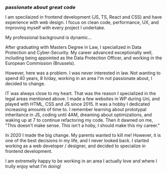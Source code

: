 𝙥𝙖𝙨𝙨𝙞𝙤𝙣𝙖𝙩𝙚 𝙖𝙗𝙤𝙪𝙩 𝙜𝙧𝙚𝙖𝙩 𝙘𝙤𝙙𝙚


I am specilaized in frontend development (JS, TS, React and CSS) and have experience with web design. I focus on clean code, performance, UX, and improving myself with every project I undertake. 

My professional background is dynamic... 

After graduating with Masters Degree in Law, I specialized in Data Protection and Cyber-Security. My career advanced exceptionally well, including being appointed as the Data Protection Officer, and working in the European Commission (Brussels). 

However, here was a problem. I was never interested in law. Not wanting to spend 40 years, 8 h/day, working in an area I'm not passionate about, I decided to change. 

IT was always close to my heart. That was the reason I specialized in the legal areas mentioned above. I made a few websites in WP during Uni, and played with HTML, CSS and JS since 2015. It was a hobby I dedicated increasing amounts of time to. I remember learning about prototypal inheritance in JS, coding until 4AM, dreaming about optimizations, and waking up at 7 to continue refactoring my code. Then it dawned on me, "This doesn't make sense. This isn't a hoby, I should make this my career."

In 2020 I made the big change. My parents wanted to kill me! However, it is one of the best decisions in my life, and I never looked back. I started working as a web developer / designer, and decided to specialize in frontend development.

I am extremelly happy to be working in an area I actually love and where I trully enjoy what I'm doing!
